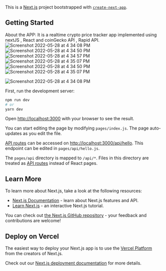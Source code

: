 This is a [Next.js](https://nextjs.org/) project bootstrapped with [`create-next-app`](https://github.com/vercel/next.js/tree/canary/packages/create-next-app).

## Getting Started

About the APP:
It is a realtime crypto price tracker app implemented using nextJS , React and coinGecko API , Rapid API.
![Screenshot 2022-05-28 at 4 34 08 PM](https://user-images.githubusercontent.com/71213649/170822924-9f365fad-39ac-4b89-874f-366bc6766eba.png)
![Screenshot 2022-05-28 at 4 34 50 PM](https://user-images.githubusercontent.com/71213649/170822926-d3754a8f-a783-4b96-a1d3-a07b221a632e.png)
![Screenshot 2022-05-28 at 4 34 57 PM](https://user-images.githubusercontent.com/71213649/170822928-4098586f-d9e5-4519-a067-7af66c0b8dd8.png)
![Screenshot 2022-05-28 at 4 35 07 PM](https://user-images.githubusercontent.com/71213649/170822932-6f54046c-0772-48aa-96c8-4519d3e03bf8.png)
![Screenshot 2022-05-28 at 4 34 50 PM](https://user-images.githubusercontent.com/71213649/170823063-9a8d9de9-3bce-4149-a749-196a8ed33b08.png)
![Screenshot 2022-05-28 at 4 35 07 PM](https://user-images.githubusercontent.com/71213649/170823064-22dadb00-500e-4214-aa1e-709da275a295.png)

![Screenshot 2022-05-28 at 4 34 08 PM](https://user-images.githubusercontent.com/71213649/170823061-3660dfc8-13d3-4fdc-8ac6-f6ce84751b19.png)

First, run the development server:

```bash
npm run dev
# or
yarn dev
```

Open [http://localhost:3000](http://localhost:3000) with your browser to see the result.

You can start editing the page by modifying `pages/index.js`. The page auto-updates as you edit the file.

[API routes](https://nextjs.org/docs/api-routes/introduction) can be accessed on [http://localhost:3000/api/hello](http://localhost:3000/api/hello). This endpoint can be edited in `pages/api/hello.js`.

The `pages/api` directory is mapped to `/api/*`. Files in this directory are treated as [API routes](https://nextjs.org/docs/api-routes/introduction) instead of React pages.

## Learn More

To learn more about Next.js, take a look at the following resources:

- [Next.js Documentation](https://nextjs.org/docs) - learn about Next.js features and API.
- [Learn Next.js](https://nextjs.org/learn) - an interactive Next.js tutorial.

You can check out [the Next.js GitHub repository](https://github.com/vercel/next.js/) - your feedback and contributions are welcome!

## Deploy on Vercel

The easiest way to deploy your Next.js app is to use the [Vercel Platform](https://vercel.com/new?utm_medium=default-template&filter=next.js&utm_source=create-next-app&utm_campaign=create-next-app-readme) from the creators of Next.js.

Check out our [Next.js deployment documentation](https://nextjs.org/docs/deployment) for more details.
